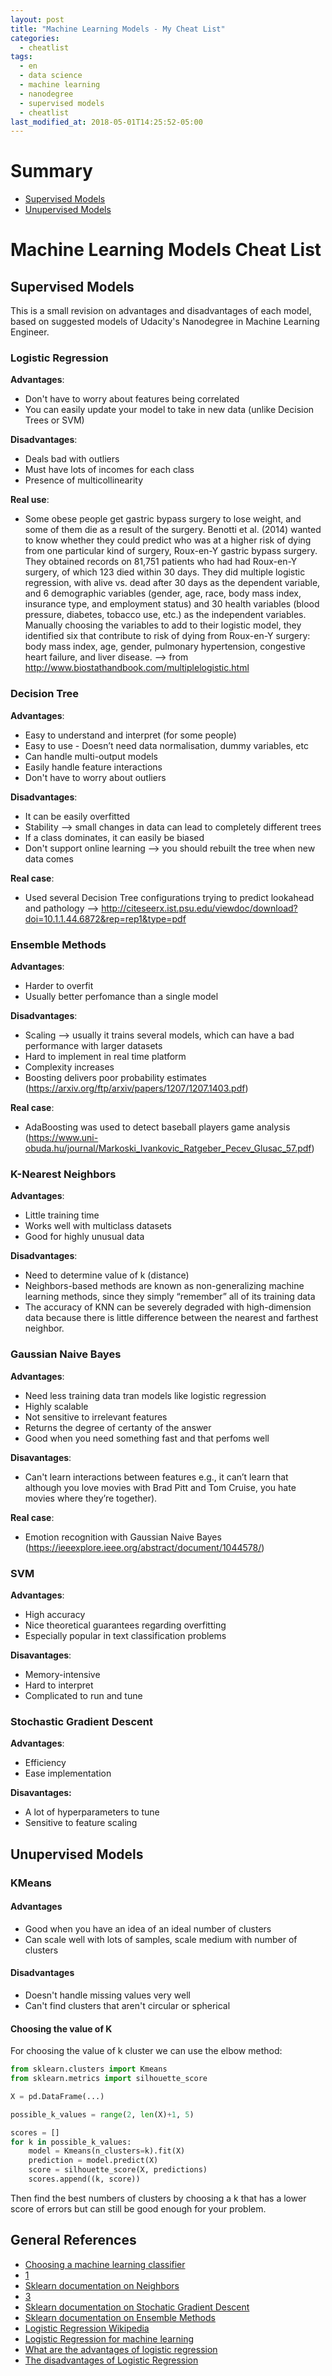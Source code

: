 ```yaml
---
layout: post
title: "Machine Learning Models - My Cheat List"
categories:
  - cheatlist
tags:
  - en
  - data science
  - machine learning
  - nanodegree
  - supervised models 
  - cheatlist
last_modified_at: 2018-05-01T14:25:52-05:00
---
```



# Summary

* [Supervised Models](#supervised)
* [Unupervised Models](#unsupervised)

# Machine Learning Models Cheat List


<h2 id='supervised'>Supervised Models</h2>

This is a small revision on advantages and disadvantages of each model, based on 
suggested models of Udacity's Nanodegree in Machine Learning Engineer.

### Logistic Regression

**Advantages**:

* Don't have to worry about features being correlated
* You can easily update your model to take in new data (unlike Decision Trees or SVM)

**Disadvantages**: 

* Deals bad with outliers
* Must have lots of incomes for each class
* Presence of multicollinearity

**Real use**:

* Some obese people get gastric bypass surgery to lose weight, and some of them die as a result of the surgery. Benotti et al. (2014) wanted to know whether they could predict who was at a higher risk of dying from one particular kind of surgery, Roux-en-Y gastric bypass surgery. They obtained records on 81,751 patients who had had Roux-en-Y surgery, of which 123 died within 30 days. They did multiple logistic regression, with alive vs. dead after 30 days as the dependent variable, and 6 demographic variables (gender, age, race, body mass index, insurance type, and employment status) and 30 health variables (blood pressure, diabetes, tobacco use, etc.) as the independent variables. Manually choosing the variables to add to their logistic model, they identified six that contribute to risk of dying from Roux-en-Y surgery: body mass index, age, gender, pulmonary hypertension, congestive heart failure, and liver disease. —> from http://www.biostathandbook.com/multiplelogistic.html

### Decision Tree

**Advantages**:

* Easy to understand and interpret (for some people)
* Easy to use - Doesn’t need data normalisation, dummy variables, etc 
* Can handle multi-output models
* Easily handle feature interactions
* Don't have to worry about outliers

**Disadvantages**:

* It can be easily overfitted
* Stability —> small changes in data can lead to completely different trees
* If a class dominates, it can easily be biased
* Don't support online learning --> you should rebuilt the tree when new data comes

**Real case**:

* Used several Decision Tree configurations trying to predict lookahead and pathology —> http://citeseerx.ist.psu.edu/viewdoc/download?doi=10.1.1.44.6872&rep=rep1&type=pdf

### Ensemble Methods

**Advantages**:

* Harder to overfit
* Usually better perfomance than a single model

**Disadvantages**:

* Scaling —> usually it trains several models, which can have a bad performance with larger datasets
* Hard to implement in real time platform
* Complexity increases
* Boosting delivers poor probability estimates (https://arxiv.org/ftp/arxiv/papers/1207/1207.1403.pdf)

**Real case**:

* AdaBoosting was used to detect baseball players game analysis (https://www.uni-obuda.hu/journal/Markoski_Ivankovic_Ratgeber_Pecev_Glusac_57.pdf)


### K-Nearest Neighbors

**Advantages**:

* Little training time
* Works well with multiclass datasets 
* Good for highly unusual data

**Disadvantages**:

* Need to determine value of k (distance)
* Neighbors-based methods are known as non-generalizing machine learning methods, since they simply “remember” all of its training data
* The accuracy of KNN can be severely degraded with high-dimension data because there is little difference between the nearest and farthest neighbor.

### Gaussian Naive Bayes 

**Advantages**:

* Need less training data tran models like logistic regression
* Highly scalable
* Not sensitive to irrelevant features
* Returns the degree of certanty of the answer
* Good when you need something fast and that perfoms well

**Disavantages**:

* Can't learn interactions between features e.g., it can’t learn that although you love movies with Brad Pitt and Tom Cruise, you hate movies where they’re together).

**Real case**:

* Emotion recognition with Gaussian Naive Bayes (https://ieeexplore.ieee.org/abstract/document/1044578/)

### SVM

**Advantages**:

* High accuracy
* Nice theoretical guarantees regarding overfitting
* Especially popular in text classification problems

**Disavantages**:

* Memory-intensive
* Hard to interpret
* Complicated to run and tune

### Stochastic Gradient Descent

**Advantages**:

* Efficiency
* Ease implementation

**Disavantages:** 

* A lot of hyperparameters to tune
* Sensitive to feature scaling


<h2 id='unsupervised'>Unupervised Models</h2>

### KMeans

#### Advantages

* Good when you have an idea of an ideal number of clusters
* Can scale well with lots of samples, scale medium with number of clusters

#### Disadvantages

* Doesn't handle missing values very well
* Can't find clusters that aren't circular or spherical

#### Choosing the value of K

For choosing the value of k cluster we can use the elbow method:

```python
from sklearn.clusters import Kmeans
from sklearn.metrics import silhouette_score

X = pd.DataFrame(...)

possible_k_values = range(2, len(X)+1, 5)

scores = []
for k in possible_k_values:
    model = Kmeans(n_clusters=k).fit(X)
    prediction = model.predict(X)
    score = silhouette_score(X, predictions)
    scores.append((k, score))
```

Then find the best numbers of clusters by choosing a k that has a lower 
score of errors but can still be good enough for your problem.


## General References

* [Choosing a machine learning classifier](http://blog.echen.me/2011/04/27/choosing-a-machine-learning-classifier/)
* [1](https://kevinzakka.github.io/2016/07/13/k-nearest-neighbor/#pros-and-cons-of-knn)
* [Sklearn documentation on Neighbors](http://scikit-learn.org/stable/modules/neighbors.html#neighbors)
* [3](http://people.revoledu.com/kardi/tutorial/KNN/Strength%20and%20Weakness.htm)
* [Sklearn documentation on Stochatic Gradient Descent](http://scikit-learn.org/stable/modules/sgd.html)
* [Sklearn documentation on Ensemble Methods](http://scikit-learn.org/stable/modules/ensemble.html)
* [Logistic Regression Wikipedia](https://en.wikipedia.org/wiki/Logistic_regression)
* [Logistic Regression for machine learning](https://machinelearningmastery.com/logistic-regression-for-machine-learning/)
* [What are the advantages of logistic regression](https://www.quora.com/What-are-the-advantages-of-logistic-regression)
* [The disadvantages of Logistic Regression](https://classroom.synonym.com/disadvantages-logistic-regression-8574447.html)
